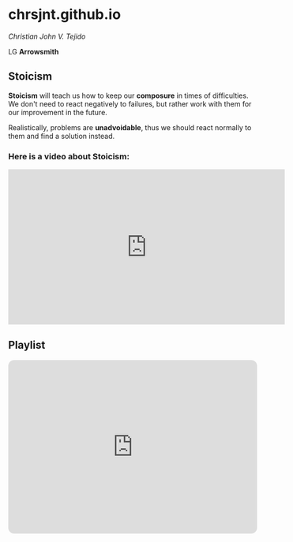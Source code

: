 # **chrsjnt.github.io**

*Christian John V. Tejido*

LG **Arrowsmith**

## **Stoicism**

**Stoicism** will teach us how to keep our **composure** in times of difficulties. We don't need to react negatively to failures, but rather work with them for our improvement in the future.

Realistically, problems are **unadvoidable**, thus we should react normally to them and find a solution instead.

### **Here is a video about Stoicism:**

<iframe width="560" height="315" src="https://www.youtube.com/embed/EFkyxzJtiv4" title="YouTube video player" frameborder="0" allow="accelerometer; autoplay; clipboard-write; encrypted-media; gyroscope; picture-in-picture; web-share" allowfullscreen></iframe>

## **Playlist**

<iframe style="border-radius:12px" src="https://open.spotify.com/embed/playlist/0SBbDSbaPhmqA374W89EBw?utm_source=generator" width="100%" height="352" frameBorder="0" allowfullscreen="" allow="autoplay; clipboard-write; encrypted-media; fullscreen; picture-in-picture" loading="lazy"></iframe>
